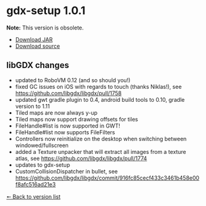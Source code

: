 # gdx-setup 1.0.1

**Note:** This version is obsolete.

* [Download JAR](https://github.com/JavaCakeGames/gdx-setup-archive/raw/main/gdx-setup_1.0.1.jar)
* [Download source](https://github.com/JavaCakeGames/gdx-setup-archive/raw/main/sources/gdx-setup_1.0.1.zip)

## libGDX changes

- updated to RoboVM 0.12 (and so should you!)
- fixed GC issues on iOS with regards to touch (thanks Niklas!), see <https://github.com/libgdx/libgdx/pull/1758>
- updated gwt gradle plugin to 0.4, android build tools to 0.10, gradle version to 1.11
- Tiled maps are now always y-up
- Tiled maps now support drawing offsets for tiles
- FileHandle#list is now supported in GWT!
- FileHandle#list now supports FileFilters
- Controllers now reinitialize on the desktop when switching between windowed/fullscreen
- added a Texture unpacker that will extract all images from a texture atlas, see <https://github.com/libgdx/libgdx/pull/1774>
- updates to gdx-setup
- CustomCollisionDispatcher in bullet, see <https://github.com/libgdx/libgdx/commit/916fc85cecf433c3461b458e00f8afc516ad21e3>

[🠔 Back to version list](https://javacakegames.github.io/gdx-setup-archive/)
